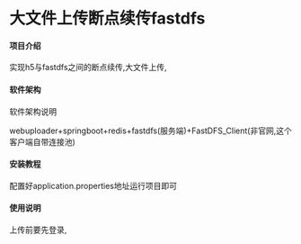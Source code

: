 # 大文件上传断点续传fastdfs

#### 项目介绍
实现h5与fastdfs之间的断点续传,大文件上传,

#### 软件架构
软件架构说明

webuploader+springboot+redis+fastdfs(服务端)+FastDFS_Client(非官网,这个客户端自带连接池)
#### 安装教程

配置好application.properties地址运行项目即可

#### 使用说明

上传前要先登录,




